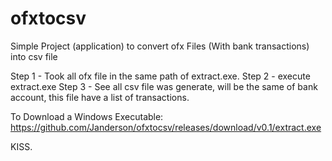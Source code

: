 # ofxtocsv
Simple Project (application) to convert ofx Files (With bank transactions) into csv file

Step 1 - Took all ofx file in the same path of extract.exe.
Step 2 - execute extract.exe
Step 3 - See all csv file was generate, will be the same of bank account, this file have a list of transactions.


To Download a Windows Executable:
https://github.com/Janderson/ofxtocsv/releases/download/v0.1/extract.exe


KISS.

